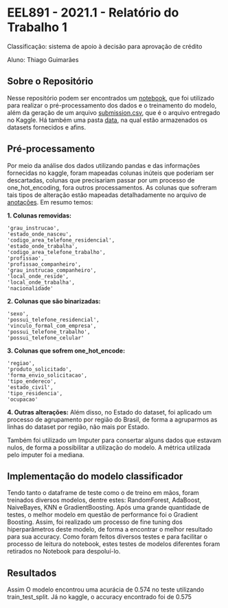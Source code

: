 # EEL891 - 2021.1 - Relatório do Trabalho 1
Classificação: sistema de apoio à decisão para aprovação de crédito

Aluno: Thiago Guimarães

## Sobre o Repositório

Nesse repositório podem ser encontrados um [notebook](https://github.com/guim4dev/credit-approval-system/blob/main/notebook.ipynb), que foi utilizado
para realizar o pré-processamento dos dados e o treinamento do modelo, além da geração de um arquivo [submission.csv](https://github.com/guim4dev/credit-approval-system/blob/main/submission.csv), que é o arquivo entregado no Kaggle. Há também uma pasta [data](https://github.com/guim4dev/credit-approval-system/tree/main/data), na qual estão armazenados os datasets fornecidos e afins.

## Pré-processamento

Por meio da análise dos dados utilizando pandas e das informações fornecidas no kaggle, foram mapeadas colunas inúteis que poderiam ser descartadas, colunas que precisariam passar por um processo de one_hot_encoding, fora outros processamentos. As colunas que sofreram tais tipos de alteração estão mapeadas detalhadamente no arquivo de [anotações](https://github.com/guim4dev/credit-approval-system/blob/main/anotacoes.txt).
Em resumo temos:

**1. Colunas removidas:**

```
'grau_instrucao',
'estado_onde_nasceu',
'codigo_area_telefone_residencial',
'estado_onde_trabalha',
'codigo_area_telefone_trabalho',
'profissao',
'profissao_companheiro',
'grau_instrucao_companheiro',
'local_onde_reside',
'local_onde_trabalha',
'nacionalidade'
```

**2. Colunas que são binarizadas:**

```
'sexo',
'possui_telefone_residencial',
'vinculo_formal_com_empresa',
'possui_telefone_trabalho',
'possui_telefone_celular'
```

**3. Colunas que sofrem one_hot_encode:**

```
'regiao',
'produto_solicitado',
'forma_envio_solicitacao',
'tipo_endereco',
'estado_civil',
'tipo_residencia',
'ocupacao'
```

**4. Outras alterações:**
Além disso, no Estado do dataset, foi aplicado um processo de agrupamento por região do Brasil, de forma a agruparmos as linhas do dataset por região, não mais por Estado.

Também foi utilizado um Imputer para consertar alguns dados que estavam nulos, de forma a possibilitar a utilização do modelo. A métrica utilizada pelo imputer foi a mediana.


## Implementação do modelo classificador

Tendo tanto o dataframe de teste como o de treino em mãos, foram treinados diversos modelos, dentre estes: RandomForest, AdaBoost, NaiveBayes, KNN e GradientBoosting. Após uma grande quantidade de testes, o melhor modelo em questão de performance foi o Gradient Boosting. Assim, foi realizado um processo de fine tuning dos hiperparâmetros deste modelo, de forma a encontrar o melhor resultado para sua accuracy. Como foram feitos diversos testes e para facilitar o processo de leitura do notebook, estes testes de modelos diferentes foram retirados no Notebook para despoluí-lo.


## Resultados

Assim
O modelo encontrou uma acurácia de 0.574 no teste utilizando train_test_split. Já no kaggle, o accuracy encontrado foi de 0.575